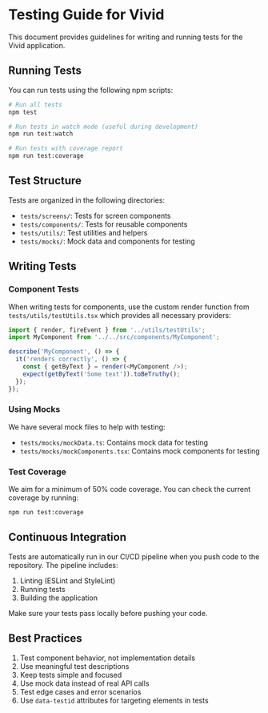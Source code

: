 # Testing Guide for Vivid

This document provides guidelines for writing and running tests for the Vivid application.

## Running Tests

You can run tests using the following npm scripts:

```bash
# Run all tests
npm test

# Run tests in watch mode (useful during development)
npm run test:watch

# Run tests with coverage report
npm run test:coverage
```

## Test Structure

Tests are organized in the following directories:

- `tests/screens/`: Tests for screen components
- `tests/components/`: Tests for reusable components
- `tests/utils/`: Test utilities and helpers
- `tests/mocks/`: Mock data and components for testing

## Writing Tests

### Component Tests

When writing tests for components, use the custom render function from `tests/utils/testUtils.tsx` which provides all necessary providers:

```typescript
import { render, fireEvent } from '../utils/testUtils';
import MyComponent from '../../src/components/MyComponent';

describe('MyComponent', () => {
  it('renders correctly', () => {
    const { getByText } = render(<MyComponent />);
    expect(getByText('Some text')).toBeTruthy();
  });
});
```

### Using Mocks

We have several mock files to help with testing:

- `tests/mocks/mockData.ts`: Contains mock data for testing
- `tests/mocks/mockComponents.tsx`: Contains mock components for testing

### Test Coverage

We aim for a minimum of 50% code coverage. You can check the current coverage by running:

```bash
npm run test:coverage
```

## Continuous Integration

Tests are automatically run in our CI/CD pipeline when you push code to the repository. The pipeline includes:

1. Linting (ESLint and StyleLint)
2. Running tests
3. Building the application

Make sure your tests pass locally before pushing your code.

## Best Practices

1. Test component behavior, not implementation details
2. Use meaningful test descriptions
3. Keep tests simple and focused
4. Use mock data instead of real API calls
5. Test edge cases and error scenarios
6. Use `data-testid` attributes for targeting elements in tests